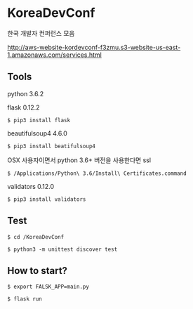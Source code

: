 # KoreaDevConf

한국 개발자 컨퍼런스 모음

http://aws-website-kordevconf-f3zmu.s3-website-us-east-1.amazonaws.com/services.html

## Tools

python 3.6.2

flask 0.12.2 

    $ pip3 install flask

beautifulsoup4 4.6.0

    $ pip3 install beatifulsoup4

OSX 사용자이면서 python 3.6+ 버전을 사용한다면 ssl 

    $ /Applications/Python\ 3.6/Install\ Certificates.command

validators 0.12.0

    $ pip3 install validators

## Test

    $ cd /KoreaDevConf

    $ python3 -m unittest discover test

## How to start? 

    $ export FALSK_APP=main.py

    $ flask run